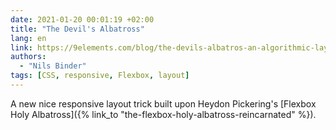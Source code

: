 ```yaml
---
date: 2021-01-20 00:01:19 +02:00
title: "The Devil's Albatross"
lang: en
link: https://9elements.com/blog/the-devils-albatros-an-algorithmic-layout-technique/
authors:
  - "Nils Binder"
tags: [CSS, responsive, Flexbox, layout]
---
```


A new nice responsive layout trick built upon Heydon Pickering's [Flexbox Holy Albatross]({% link_to "the-flexbox-holy-albatross-reincarnated" %}).
